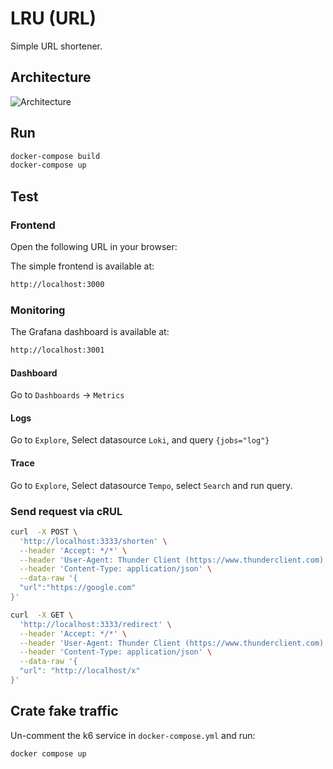 # LRU (URL)

Simple URL shortener.

## Architecture

![Architecture](https://i.ibb.co/sFdm1s1/2023-07-07-14-08.png)

## Run

```bash
docker-compose build
docker-compose up
```

## Test

### Frontend

Open the following URL in your browser:

The simple frontend is available at:

```bash
http://localhost:3000
```

### Monitoring

The Grafana dashboard is available at:

```bash
http://localhost:3001
```

#### Dashboard

Go to `Dashboards` -> `Metrics`

#### Logs

Go to `Explore`, Select datasource `Loki`, and query `{jobs="log"}`

#### Trace

Go to `Explore`, Select datasource `Tempo`, select `Search` and run query.

### Send request via cRUL

```bash
curl  -X POST \
  'http://localhost:3333/shorten' \
  --header 'Accept: */*' \
  --header 'User-Agent: Thunder Client (https://www.thunderclient.com)' \
  --header 'Content-Type: application/json' \
  --data-raw '{
  "url":"https://google.com"
}'
```

```bash
curl  -X GET \
  'http://localhost:3333/redirect' \
  --header 'Accept: */*' \
  --header 'User-Agent: Thunder Client (https://www.thunderclient.com)' \
  --header 'Content-Type: application/json' \
  --data-raw '{
  "url": "http://localhost/x"
}'
```

## Crate fake traffic

Un-comment the k6 service in `docker-compose.yml` and run:

```bash
docker compose up
```
